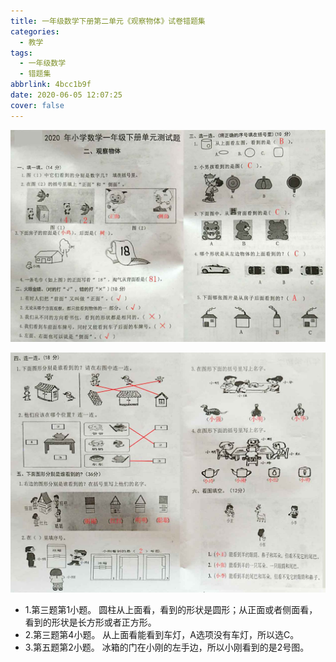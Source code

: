 ```yaml
---
title: 一年级数学下册第二单元《观察物体》试卷错题集
categories:
  - 教学
tags:
  - 一年级数学
  - 错题集
abbrlink: 4bcc1b9f
date: 2020-06-05 12:07:25
cover: false
---
```


![](../img/%E4%B8%80%E5%B9%B4%E7%BA%A7%E6%95%B0%E5%AD%A6%E4%B8%8B%E5%86%8C%E7%AC%AC%E4%BA%8C%E5%8D%95%E5%85%83%E3%80%8A%E8%A7%82%E5%AF%9F%E7%89%A9%E4%BD%93%E3%80%8B%E8%AF%95%E5%8D%B7%E9%94%99%E9%A2%98%E9%9B%86/1.jpg)

![第二张](../img/%E4%B8%80%E5%B9%B4%E7%BA%A7%E6%95%B0%E5%AD%A6%E4%B8%8B%E5%86%8C%E7%AC%AC%E4%BA%8C%E5%8D%95%E5%85%83%E3%80%8A%E8%A7%82%E5%AF%9F%E7%89%A9%E4%BD%93%E3%80%8B%E8%AF%95%E5%8D%B7%E9%94%99%E9%A2%98%E9%9B%86/2.jpg)

+ 1.第三题第1小题。
  圆柱从上面看，看到的形状是圆形；从正面或者侧面看，看到的形状是长方形或者正方形。
+ 2.第三题第4小题。
  从上面看能看到车灯，A选项没有车灯，所以选C。
+ 3.第五题第2小题。
  冰箱的门在小刚的左手边，所以小刚看到的是2号图。
